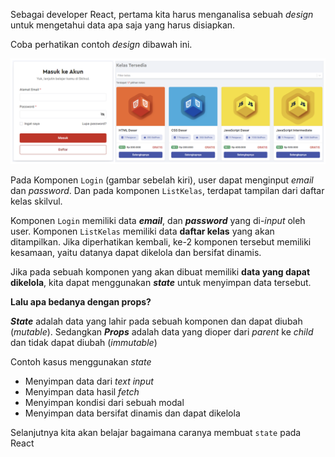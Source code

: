 Sebagai developer React, pertama kita harus menganalisa sebuah _design_ untuk mengetahui data apa saja yang harus disiapkan.

Coba perhatikan contoh _design_ dibawah ini.

![gambar](../00-assets/login-and-kelas-list.png)

Pada Komponen `Login` (gambar sebelah kiri), user dapat menginput _email_ dan _password_. Dan pada komponen `ListKelas`, terdapat tampilan dari daftar kelas skilvul. 

Komponen `Login` memiliki data _**email**_, dan **_password_** yang di-_input_ oleh user. Komponen `ListKelas` memiliki data **daftar kelas** yang akan ditampilkan. Jika diperhatikan kembali, ke-2 komponen tersebut memiliki kesamaan, yaitu datanya dapat dikelola dan bersifat dinamis.

Jika pada sebuah komponen yang akan dibuat memiliki **data yang dapat dikelola**, kita dapat menggunakan **_state_** untuk menyimpan data tersebut.

**Lalu apa bedanya dengan props?**

**_State_** adalah data yang lahir pada sebuah komponen dan dapat diubah (_mutable_). Sedangkan _**Props**_ adalah data yang dioper dari _parent_ ke _child_ dan tidak dapat diubah (_immutable_)

Contoh kasus menggunakan _state_
- Menyimpan data dari _text input_
- Menyimpan data hasil _fetch_
- Menyimpan kondisi dari sebuah modal
- Menyimpan data bersifat dinamis dan dapat dikelola

Selanjutnya kita akan belajar bagaimana caranya membuat `state` pada React